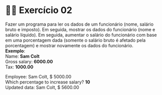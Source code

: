 # 📖🔥 Exercício 02 
Fazer um programa para ler os dados de um funcionário (nome, salário bruto e imposto). Em seguida, mostrar os dados do funcionário (nome e salário líquido). Em seguida, aumentar o salário do funcionário com base em uma porcentagem dada (somente o salário bruto é afetado pela porcentagem) e mostrar novamente os dados do funcionário.   
**Exemplo**:    
Name: **Sam Colt**   
Gross salary: **6000.00**   
Tax: **1000.00**   

Employee: Sam Colt, $ 5000.00   
Which percentage to increase salary? **10**   
Updated data: Sam Colt, $ 5600.00   
